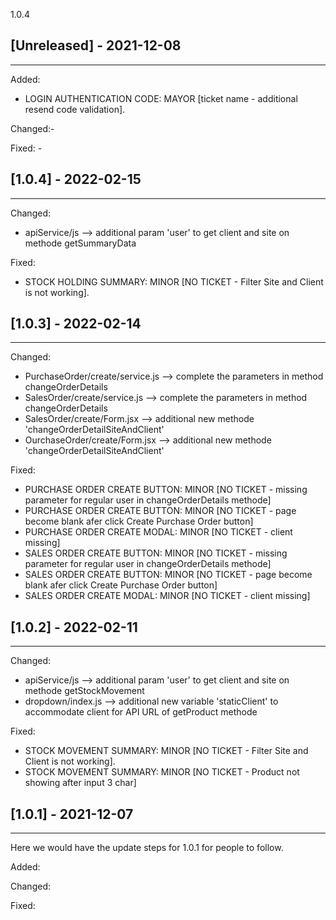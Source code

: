 1.0.4

## [Unreleased] - 2021-12-08
---------------------------------------------------

Added:
- LOGIN AUTHENTICATION CODE: MAYOR [ticket name - additional resend code validation].

Changed:-

Fixed: -
    
## [1.0.4] - 2022-02-15
---------------------------------------------------

Changed:
- apiService/js --> additional param 'user' to get client and site on methode getSummaryData

Fixed:
- STOCK HOLDING SUMMARY: MINOR [NO TICKET - Filter Site and Client is not working].


## [1.0.3] - 2022-02-14
---------------------------------------------------

Changed:
- PurchaseOrder/create/service.js --> complete the parameters in method changeOrderDetails
- SalesOrder/create/service.js --> complete the parameters in method changeOrderDetails
- SalesOrder/create/Form.jsx --> additional new methode 'changeOrderDetailSiteAndClient'
- OurchaseOrder/create/Form.jsx --> additional new methode 'changeOrderDetailSiteAndClient'

Fixed:
- PURCHASE ORDER CREATE BUTTON: MINOR [NO TICKET - missing parameter for regular user in changeOrderDetails methode]
- PURCHASE ORDER CREATE BUTTON: MINOR [NO TICKET - page become blank afer click Create Purchase Order button]
- PURCHASE ORDER CREATE MODAL: MINOR [NO TICKET - client missing]
- SALES ORDER CREATE BUTTON: MINOR [NO TICKET - missing parameter for regular user in changeOrderDetails methode]
- SALES ORDER CREATE BUTTON: MINOR [NO TICKET - page become blank afer click Create Purchase Order button]
- SALES ORDER CREATE MODAL: MINOR [NO TICKET - client missing]


## [1.0.2] - 2022-02-11
---------------------------------------------------

Changed:
- apiService/js --> additional param 'user' to get client and site on methode getStockMovement
- dropdown/index.js --> additional new variable 'staticClient' to accommodate client for API URL of getProduct methode

Fixed:
- STOCK MOVEMENT SUMMARY: MINOR [NO TICKET - Filter Site and Client is not working].
- STOCK MOVEMENT SUMMARY: MINOR [NO TICKET - Product not showing after input 3 char]

## [1.0.1] - 2021-12-07
---------------------------------------------------
Here we would have the update steps for 1.0.1 for people to follow.

Added:

Changed:

Fixed:
